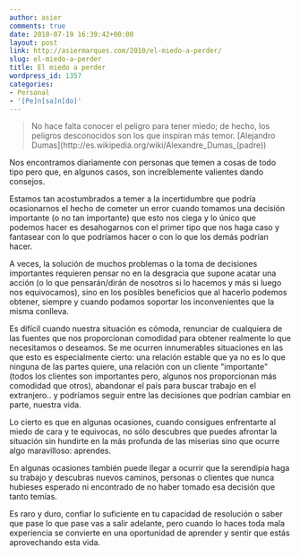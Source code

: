 ```yaml
---
author: asier
comments: true
date: 2010-07-19 16:39:42+00:00
layout: post
link: http://asiermarques.com/2010/el-miedo-a-perder/
slug: el-miedo-a-perder
title: El miedo a perder
wordpress_id: 1357
categories:
- Personal
- '[Pe]n[sa]n[do]'
---
```


<blockquote>No hace falta conocer el peligro para tener miedo; de hecho, los peligros desconocidos son los que inspiran más temor.
[Alejandro Dumas](http://es.wikipedia.org/wiki/Alexandre_Dumas_(padre))</blockquote>


Nos encontramos diariamente con personas que temen a cosas de todo tipo pero que, en algunos casos, son increíblemente valientes dando consejos.

Estamos tan acostumbrados a temer a la incertidumbre que podría ocasionarnos el hecho de cometer un error cuando tomamos una decisión importante (o no tan importante) que esto nos ciega y lo único que podemos hacer es desahogarnos con el primer tipo que nos haga caso y fantasear con lo que podríamos hacer o con lo que los demás podrían hacer.

A veces, la solución de muchos problemas o la toma de decisiones importantes requieren pensar no en la desgracia que supone acatar una acción (o lo que pensarán/dirán de nosotros si lo hacemos y más si luego nos equivocamos), sino en los posibles beneficios que al hacerlo podemos obtener, siempre y cuando podamos soportar los inconvenientes que la misma conlleva.

Es difícil cuando nuestra situación es cómoda, renunciar de cualquiera de las fuentes que nos proporcionan comodidad para obtener realmente lo que necesitamos o deseamos. Se me ocurren innumerables situaciones en las que esto es especialmente cierto: una relación estable que ya no es lo que ninguna de las partes quiere, una relación con un cliente "importante" (todos los clientes son importantes pero, algunos nos proporcionan más comodidad que otros), abandonar el país para buscar trabajo en el extranjero.. y podríamos seguir entre las decisiones que podrían cambiar en parte, nuestra vida.

Lo cierto es que en algunas ocasiones, cuando consigues enfrentarte al miedo de cara y te equivocas, no sólo descubres que puedes afrontar la situación sin hundirte en la más profunda de las miserias sino que ocurre algo maravilloso: aprendes.

En algunas ocasiones también puede llegar a ocurrir que la serendipia haga su trabajo y descubras nuevos caminos, personas o clientes que nunca hubieses esperado ni encontrado de no haber tomado esa decisión que tanto temías.

Es raro y duro, confiar lo suficiente en tu capacidad de resolución o saber que pase lo que pase vas a salir adelante, pero cuando lo haces toda mala experiencia se convierte en una oportunidad de aprender y sentir que estás aprovechando esta vida.
